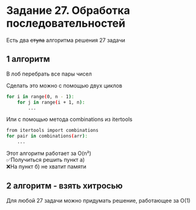 # Задание 27. Обработка последовательностей

Есть два ~~стула~~ алгоритма решения 27 задачи

## 1 алгоритм

В лоб перебрать все пары чисел<br>

Сделать это можно с помощью двух циклов
```bash
for i in range(0, n - 1):
    for j in range(i + 1, n):
        ...
```

Или с помощью метода combinations из itertools
```bash
from itertools import combinations
for pair in combinations(arr):
	...
```

Этот алгоритм работает за O(n²)<br>
✅Получиться решить пункт a)<br>
❌На пункт б) не хватит памяти

## 2 алгоритм - взять хитросью

Для любой 27 задачи можно придумать решение, работающее за O(1)<br>